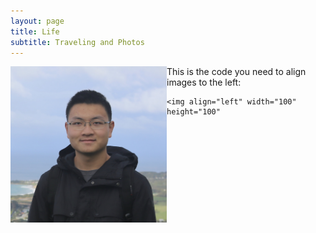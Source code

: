 ```yaml
---
layout: page
title: Life
subtitle: Traveling and Photos
---
```

<!-- 
{% include image.html url="/img/me.jpeg" description="Me" %}

<figure>
    <img src="/img/me.jpeg"
         height="250"
         width="250"
         alt="Elephant at sunset">
    <figcaption>Me</figcaption>
</figure> -->

<img align="left" width="250" height="250" src="/img/me.jpeg">

This is the code you need to align images to the left:
```
<img align="left" width="100" height="100"
```